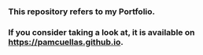 ### This repository refers to my Portfolio.
### If you consider taking a look at, it is available on https://pamcuellas.github.io.
